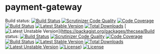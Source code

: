 # payment-gateway

Build status: [![Build Status](https://travis-ci.org/thecsea/payment-gateway.svg?branch=master)](https://travis-ci.org/thecsea/payment-gateway) [![Scrutinizer Code Quality](https://scrutinizer-ci.com/g/thecsea/payment-gateway/badges/quality-score.png?b=master)](https://scrutinizer-ci.com/g/thecsea/payment-gateway/?branch=master) [![Code Coverage](https://scrutinizer-ci.com/g/thecsea/payment-gateway/badges/coverage.png?b=master)](https://scrutinizer-ci.com/g/thecsea/payment-gateway/?branch=master) [![Build Status](https://scrutinizer-ci.com/g/thecsea/payment-gateway/badges/build.png?b=master)](https://scrutinizer-ci.com/g/thecsea/payment-gateway/build-status/master) [![Latest Stable Version](https://poser.pugx.org/thecsea/payment-gateway/v/stable)](https://packagist.org/packages/thecsea/payment-gateway) [![Total Downloads](https://poser.pugx.org/thecsea/payment-gateway/downloads)](https://packagist.org/packages/thecsea/payment-gateway) [![Latest Unstable Version](https://poser.pugx.org/thecsea/payment-gateway/v/unstable)](https://packagist.org/packages/thecsea/Build status: [![Build Status](https://travis-ci.org/thecsea/payment-gateway.svg?branch=master)](https://travis-ci.org/thecsea/payment-gateway) [![Scrutinizer Code Quality](https://scrutinizer-ci.com/g/thecsea/payment-gateway/badges/quality-score.png?b=master)](https://scrutinizer-ci.com/g/thecsea/payment-gateway/?branch=master) [![Code Coverage](https://scrutinizer-ci.com/g/thecsea/payment-gateway/badges/coverage.png?b=master)](https://scrutinizer-ci.com/g/thecsea/payment-gateway/?branch=master) [![Build Status](https://scrutinizer-ci.com/g/thecsea/payment-gateway/badges/build.png?b=master)](https://scrutinizer-ci.com/g/thecsea/payment-gateway/build-status/master) [![Latest Stable Version](https://poser.pugx.org/thecsea/payment-gateway/v/stable)](https://packagist.org/packages/thecsea/payment-gateway) [![Total Downloads](https://poser.pugx.org/thecsea/payment-gateway/downloads)](https://packagist.org/packages/thecsea/payment-gateway) [![Latest Unstable Version](https://poser.pugx.org/thecsea/payment-gateway/v/unstable)](https://packagist.org/packages/thecsea/payment-gateway) [![License](https://poser.pugx.org/thecsea/payment-gateway/license)](https://packagist.org/packages/thecsea/payment-gateway)) [![License](https://poser.pugx.org/thecsea/payment-gateway/license)](https://packagist.org/packages/thecsea/payment-gateway)
